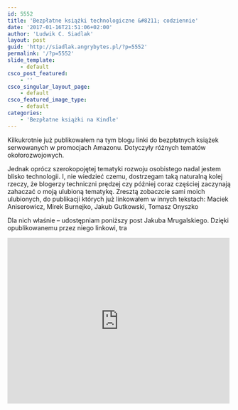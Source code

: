 ```yaml
---
id: 5552
title: 'Bezpłatne książki technologiczne &#8211; codziennie'
date: '2017-01-16T21:51:06+02:00'
author: 'Ludwik C. Siadlak'
layout: post
guid: 'http://siadlak.angrybytes.pl/?p=5552'
permalink: '/?p=5552'
slide_template:
    - default
csco_post_featured:
    - ''
csco_singular_layout_page:
    - default
csco_featured_image_type:
    - default
categories:
    - 'Bezpłatne książki na Kindle'
---
```


Kilkukrotnie już publikowałem na tym blogu linki do bezpłatnych książek serwowanych w promocjach Amazonu. Dotyczyły różnych tematów okołorozwojowych.

Jednak oprócz szerokopojętej tematyki rozwoju osobistego nadal jestem blisko technologii. I, nie wiedzieć czemu, dostrzegam taką naturalną kolej rzeczy, że blogerzy techniczni prędzej czy później coraz częściej zaczynają zahaczać o moją ulubioną tematykę. Zresztą zobaczcie sami moich ulubionych, do publikacji których już linkowałem w innych tekstach: Maciek Aniserowicz, Mirek Burnejko, Jakub Gutkowski, Tomasz Onyszko

Dla nich właśnie – udostępniam poniższy post Jakuba Mrugalskiego. Dzięki opublikowanemu przez niego linkowi, tra

<iframe allowtransparency="true" frameborder="0" height="373" loading="lazy" scrolling="no" src="https://www.facebook.com/plugins/post.php?href=https%3A%2F%2Fwww.facebook.com%2Fjakub.mrugalski%2Fposts%2F10208282120107418&width=500" style="border:none;overflow:hidden" width="500"></iframe>